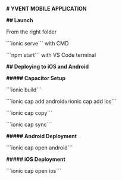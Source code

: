 **# YVENT MOBILE APPLICATION**





**## Launch**





From the right folder



\```ionic serve``` with CMD



\```npm start``` with VS Code terminal





**## Deploying to iOS and Android**



**##### Capacitor Setup**



\```ionic build```



\```ionic cap add android``` or ```ionic cap add ios``` 



\```ionic cap copy```



\```ionic cap sync```





**##### Android Deployment**



\```ionic cap open android```





**##### iOS Deployment**



\```ionic cap open ios```
